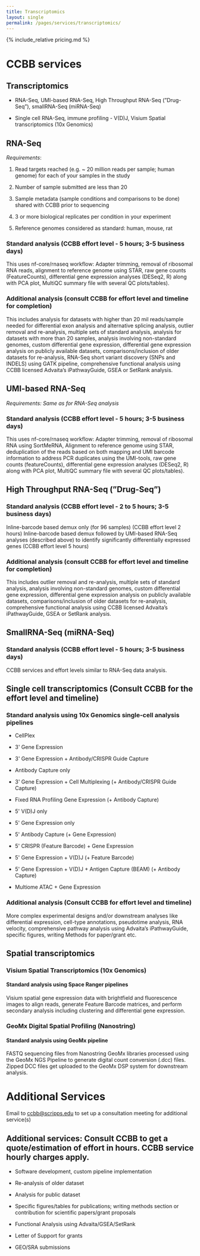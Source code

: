 ```yaml
---
title: Transcriptomics
layout: single
permalink: /pages/services/transcriptomics/
---
```


{% include_relative pricing.md %}

# CCBB services

## Transcriptomics

* RNA-Seq, UMI-based RNA-Seq, High Throughput RNA-Seq (”Drug-Seq”), smallRNA-Seq (miRNA-Seq)

* Single cell RNA-Seq, immune profiling - V(D)J, Visium Spatial transcriptomics (10x Genomics)

## RNA-Seq

*Requirements*:

1. Read targets reached (e.g. ~ 20 million reads per sample; human genome) for each of your samples in the study

2. Number of sample submitted are less than 20

3. Sample metadata (sample conditions and comparisons to be done) shared with CCBB prior to sequencing

4. 3 or more biological replicates per condition in your experiment

5. Reference genomes considered as standard: human, mouse, rat

### Standard analysis (CCBB effort level - 5 hours; 3-5 business days)

This uses nf-core/rnaseq workflow: Adapter trimming, removal of ribosomal RNA reads, alignment to reference genome using STAR, raw gene counts (FeatureCounts), differential gene expression analyses (DESeq2, R) along with PCA plot, MultiQC summary file with several QC plots/tables). 

### Additional analysis (consult CCBB for effort level and timeline for completion)

This includes analysis for datasets with higher than 20 mil reads/sample needed for differential exon analysis and alternative splicing analysis, outlier removal and re-analysis, multiple sets of standard analysis, analysis for datasets with more than 20 samples, analysis involving non-standard genomes, custom differential gene expression, differential gene expression analysis on publicly available datasets, comparisons/inclusion of older datasets for re-analysis, RNA-Seq short variant discovery (SNPs and INDELS) using GATK pipeline, comprehensive functional analysis using CCBB licensed Advaita’s iPathwayGuide, GSEA or SetRank analysis.


## UMI-based RNA-Seq

*Requirements: Same as for RNA-Seq analysis*

### Standard analysis (CCBB effort level - 5 hours; 3-5 business days)

This uses nf-core/rnaseq workflow: Adapter trimming, removal of ribosomal RNA using SortMeRNA, Alignment to reference genome using STAR, deduplication of the reads based on both mapping and UMI barcode information to address PCR duplicates using the UMI-tools, raw gene counts (featureCounts), differential gene expression analyses (DESeq2, R) along with PCA plot, MultiQC summary file with several QC plots/tables). 

## High Throughput RNA-Seq (”Drug-Seq”)  

### Standard analysis  (CCBB effort level - 2 to 5 hours; 3-5 business days)

Inline-barcode based demux only (for 96 samples) (CCBB effort level 2 hours)
Inline-barcode based demux followed by UMI-based RNA-Seq analyses (described above) to identify significantly differentially expressed genes (CCBB effort level 5 hours)

### Additional analysis (consult CCBB for effort level and timeline for completion)


This includes outlier removal and re-analysis, multiple sets of standard analysis, analysis involving non-standard genomes, custom differential gene expression, differential gene expression analysis on publicly available datasets, comparisons/inclusion of older datasets for re-analysis, comprehensive functional analysis using CCBB licensed Advaita’s iPathwayGuide, GSEA or SetRank analysis.

## SmallRNA-Seq (miRNA-Seq) 

### Standard analysis (CCBB effort level - 5 hours; 3-5 business days)

CCBB services and effort levels similar to RNA-Seq data analysis.


## Single cell transcriptomics (Consult CCBB for the effort level and timeline)
	
### Standard analysis using 10x Genomics single-cell analysis pipelines

* CellPlex

* 3' Gene Expression

* 3' Gene Expression + Antibody/CRISPR Guide Capture

* Antibody Capture only

* 3' Gene Expression + Cell Multiplexing (+ Antibody/CRISPR Guide Capture)

* Fixed RNA Profiling Gene Expression (+ Antibody Capture)

* 5' V(D)J only

* 5' Gene Expression only

* 5' Antibody Capture (+ Gene Expression)

* 5' CRISPR (Feature Barcode) + Gene Expression

* 5' Gene Expression + V(D)J (+ Feature Barcode)

* 5' Gene Expression + V(D)J + Antigen Capture (BEAM) (+ Antibody Capture)

* Multiome ATAC + Gene Expression

### Additional analysis (Consult CCBB for effort level and timeline)

More complex experimental designs and/or downstream analyses like differential expression, cell-type annotations, pseudotime analysis, RNA velocity, comprehensive pathway analysis using Advaita’s iPathwayGuide, specific figures, writing Methods for paper/grant etc. 


## Spatial transcriptomics 

### Visium Spatial Transcriptomics (10x Genomics) 

#### Standard analysis 	using Space Ranger pipelines

Visium spatial gene expression data with brightfield and fluorescence images to align reads, generate Feature Barcode matrices, and perform secondary analysis including clustering and differential gene expression.

### GeoMx Digital Spatial Profiling (Nanostring)

#### Standard analysis 	using GeoMx pipeline 

FASTQ sequencing files from Nanostring GeoMx libraries processed using the GeoMx NGS Pipeline to generate digital count conversion (.dcc) files. Zipped DCC files get uploaded to the GeoMx DSP system for downstream analysis.

# Additional Services

Email to ccbb@scripps.edu to set up a consultation meeting for additional service(s)

## Additional services: Consult CCBB to get a quote/estimation of effort in hours. CCBB service hourly charges apply.


* Software development, custom pipeline implementation

* Re-analysis of older dataset

* Analysis for public dataset

* Specific figures/tables for publications; writing methods section or contribution for scientific papers/grant proposals

* Functional Analysis using Advaita/GSEA/SetRank

* Letter of Support for grants

* GEO/SRA submissions





